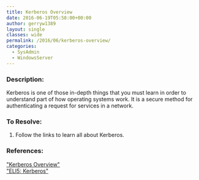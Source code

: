 ```yaml
---
title: Kerberos Overview
date: 2016-06-19T05:58:00+00:00
author: gerryw1389
layout: single
classes: wide
permalink: /2016/06/kerberos-overview/
categories:
  - SysAdmin
  - WindowsServer
---
```

<!--more-->

### Description:

Kerberos is one of those in-depth things that you must learn in order to understand part of how operating systems work. It is a secure method for authenticating a request for services in a network.

### To Resolve:

1. Follow the links to learn all about Kerberos.

### References:

["Kerberos Overview"](http://www.cisco.com/c/en/us/support/docs/security-vpn/kerberos/16087-1.html)    
["ELI5: Kerberos"](https://www.roguelynn.com/words/explain-like-im-5-kerberos/)  